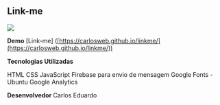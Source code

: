 ﻿## Link-me

![](http://www.seanhelvey.com/assets/images/seanhelvey/2014/08/html5-css-javascript-logos.png)

**Demo**  [Link-me]  ([https://carlosweb.github.io/linkme/](https://carlosweb.github.io/linkme/))

**Tecnologias Utilizadas**

HTML
CSS
JavaScript
Firebase para envio de mensagem
Google Fonts - Ubuntu
Google Analytics

**Desenvolvedor** Carlos Eduardo 

